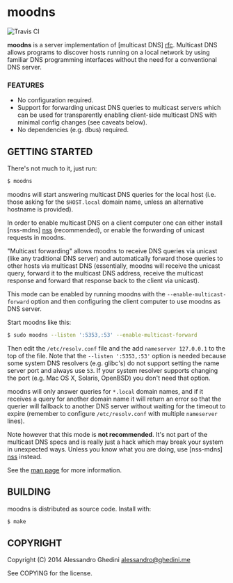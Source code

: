 moodns
======

![Travis CI](https://secure.travis-ci.org/ghedo/moodns.png)

**moodns** is a server implementation of [multicast DNS] [rfc]. Multicast DNS
allows programs to discover hosts running on a local network by using familiar
DNS programming interfaces without the need for a conventional DNS server.

[rfc]: http://tools.ietf.org/html/rfc6762

### FEATURES

* No configuration required.
* Support for forwarding unicast DNS queries to multicast servers which can be
  used for transparently enabling client-side multicast DNS with minimal config
  changes (see caveats below).
* No dependencies (e.g. dbus) required.

## GETTING STARTED

There's not much to it, just run:

```bash
$ moodns
```

moodns will start answering multicast DNS queries for the local host (i.e. those
asking for the `$HOST.local` domain name, unless an alternative hostname is
provided).

In order to enable multicast DNS on a client computer one can either install
[nss-mdns] [nss] (recommended), or enable the forwarding of unicast requests in
moodns.

"Multicast forwarding" allows moodns to receive DNS queries via unicast (like
any traditional DNS server) and automatically forward those queries to other
hosts via multicast DNS (essentially, moodns will receive the unicast query,
forward it to the multicast DNS address, receive the multicast response and
forward that response back to the client via unicast).

This mode can be enabled by running moodns with the `--enable-multicast-forward`
option and then configuring the client computer to use moodns as DNS server.

Start moodns like this:

```bash
$ sudo moodns --listen ':5353,:53' --enable-multicast-forward
```

Then edit the `/etc/resolv.conf` file and the add `nameserver 127.0.0.1` to the
top of the file. Note that the `--listen ':5353,:53'` option is needed because
some system DNS resolvers (e.g. glibc's) do not support setting the name server
port and always use `53`. If your system resolver supports changing the port
(e.g. Mac OS X, Solaris, OpenBSD) you don't need that option.

moodns will only answer queries for `*.local` domain names, and if it receives
a query for another domain name it will return an error so that the querier will
fallback to another DNS server without waiting for the timeout to expire
(remember to configure `/etc/resolv.conf` with multiple `nameserver` lines).

Note however that this mode is **not recommended**. It's not part of the
multicast DNS specs and is really just a hack which may break your system in
unexpected ways. Unless you know what you are doing, use [nss-mdns] [nss]
instead.

See the [man page](http://ghedo.github.io/moodns/) for more information.

[nss]: http://0pointer.de/lennart/projects/nss-mdns/

## BUILDING

moodns is distributed as source code. Install with:

```bash
$ make
```

## COPYRIGHT

Copyright (C) 2014 Alessandro Ghedini <alessandro@ghedini.me>

See COPYING for the license.
